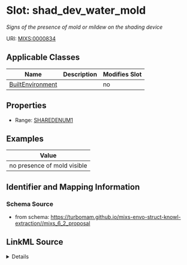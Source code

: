 # Slot: shad_dev_water_mold


_Signs of the presence of mold or mildew on the shading device_



URI: [MIXS:0000834](https://w3id.org/mixs/0000834)



<!-- no inheritance hierarchy -->




## Applicable Classes

| Name | Description | Modifies Slot |
| --- | --- | --- |
[BuiltEnvironment](BuiltEnvironment.md) |  |  no  |







## Properties

* Range: [SHAREDENUM1](SHAREDENUM1.md)






## Examples

| Value |
| --- |
| no presence of mold visible |

## Identifier and Mapping Information







### Schema Source


* from schema: https://turbomam.github.io/mixs-envo-struct-knowl-extraction//mixs_6_2_proposal




## LinkML Source

<details>
```yaml
name: shad_dev_water_mold
description: Signs of the presence of mold or mildew on the shading device
title: shading device signs of water/mold
notes:
- device
examples:
- value: no presence of mold visible
from_schema: https://turbomam.github.io/mixs-envo-struct-knowl-extraction//mixs_6_2_proposal
rank: 1000
slot_uri: MIXS:0000834
multivalued: false
alias: shad_dev_water_mold
domain_of:
- BuiltEnvironment
range: SHARED_ENUM_1
required: false
recommended: false

```
</details>